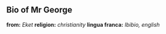 ## Bio of Mr George ##
__from:__ *Eket*
__religion:__ *christianity*
__lingua franca:__ *Ibibio, english*
